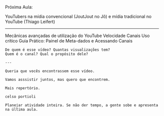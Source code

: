 Próxima Aula:

YouTubers na mídia convencional (JoutJout no Jô)
e mídia tradicional no YouTube (Thiago Leifert)


---

Mecânicas avançadas de utilização do YouTube
	Velocidade
	Canais
	Uso crítico
	Guia Prático: Painel de Meta-dados e Acessando Canais

	De quem é esse vídeo? Quantas visualizações tem?
	Quem é o canal? Qual o propósito dele?

	---

	Queria que vocês encontrassem esse vídeo.

	Vamos asssistir juntos, mas quero que encontrem.

	Mais repertório.

	celso portioli

	Planejar atividade inteira. Se não der tempo, a gente sobe e apresenta na última aula.